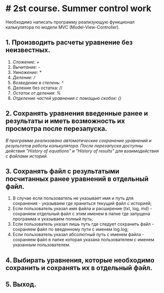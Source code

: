 # # 2st course. Summer control work

Необходимо написать программу реализующую функционал калькулятора по модели MVC (Model-View-Controller).

## 1. Производить расчеты уравнение без неизвестных.
1. _Сложение: +_ 
2. _Вычитание: -_
3. _Умножение: *_
4. _Деление: /_
5. _Возведение в степень: ^_
6. Деление без остатка: //
7. _Остаток от деления: %_
8. _Отделение частей уравнения с помощью скобок: ()_

## 2. Сохранять уравнения введенные ранее и результаты и иметь возможность их просмотра после перезапуска.
_В программе реализовано автоматические сохранение уравнений и результатов работы калькулятора. После перезапуска доступны действия "History of equations" и "History of results" для взаимодействия с файлами историй._

## 3. Сохранять файл с результатыми посчитанных ранее уравнений в отдельный файл.
1. В случае если пользователь не указывает имя и путь для сохранения - указываем где храниться текущий файл с историей;
2. Если пользователь указал имя файла и расширение (txt, log, md) - сохраняем отдельный файл с этим именем в папке где запущена
программа и указываем полный путь;
3. Если пользователь указал лишь путь где следует сохранить файл - сохраняем файл по введенному пути с именем log.log;
4. Если пользователь указал абсолютный путь с именем файла - сохраняем файл в папке которая указана пользователем с именем
указанным пользователем.

## 4. Выбирать уравнения, которые необходимо сохранить и сохранять их в отдельный файл.

## 5. Выход.
